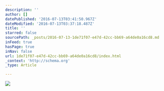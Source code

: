 ```yaml
---
description: ''
author: []
datePublished: '2016-07-13T03:41:50.967Z'
dateModified: '2016-07-13T03:37:18.487Z'
title: ''
starred: false
sourcePath: _posts/2016-07-13-1de71f07-e47d-42cc-bb69-a64de0a16cd8.md
inFeed: true
hasPage: true
inNav: false
url: 1de71f07-e47d-42cc-bb69-a64de0a16cd8/index.html
_context: 'http://schema.org'
_type: Article

---
```

![](https://the-grid-user-content.s3-us-west-2.amazonaws.com/f13c2a2e-7959-4b17-a4c6-9d5bfcd7c9a1.jpg)